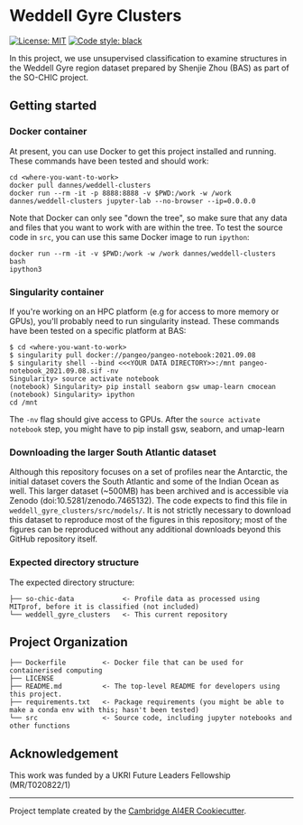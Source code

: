 # Weddell Gyre Clusters

 [![License: MIT](https://img.shields.io/badge/License-MIT-blue.svg)](https://opensource.org/licenses/MIT)
 <a href="https://github.com/psf/black"><img alt="Code style: black" src="https://img.shields.io/badge/code%20style-black-000000.svg"></a>
 
 In this project, we use unsupervised classification to examine structures in the Weddell Gyre region dataset prepared by Shenjie Zhou (BAS) as part of the SO-CHIC project. 

## Getting started

### Docker container
At present, you can use Docker to get this project installed and running. These commands have been tested and should work:
```
cd <where-you-want-to-work>
docker pull dannes/weddell-clusters
docker run --rm -it -p 8888:8888 -v $PWD:/work -w /work dannes/weddell-clusters jupyter-lab --no-browser --ip=0.0.0.0
```
Note that Docker can only see "down the tree", so make sure that any data and files that you want to work with are within the tree. To test the source code in `src`, you can use this same Docker image to run `ipython`:
```
docker run --rm -it -v $PWD:/work -w /work dannes/weddell-clusters bash
ipython3
```

### Singularity container
If you're working on an HPC platform (e.g for access to more memory or GPUs), you'll probably need to run singularity instead. These commands have been tested on a specific platform at BAS:
```
$ cd <where-you-want-to-work>
$ singularity pull docker://pangeo/pangeo-notebook:2021.09.08
$ singularity shell --bind <<<YOUR DATA DIRECTORY>>:/mnt pangeo-notebook_2021.09.08.sif -nv 
Singularity> source activate notebook
(notebook) Singularity> pip install seaborn gsw umap-learn cmocean
(notebook) Singularity> ipython
cd /mnt
```
The `-nv` flag should give access to GPUs. After the `source activate notebook` step, you might have to pip install gsw, seaborn, and umap-learn

### Downloading the larger South Atlantic dataset

Although this repository focuses on a set of profiles near the Antarctic, the initial dataset covers the South Atlantic and some of the Indian Ocean as well. This larger dataset (~500MB) has been archived and is accessible via Zenodo (doi:10.5281/zenodo.7465132). The code expects to find this file in `weddell_gyre_clusters/src/models/`. It is not strictly necessary to download this dataset to reproduce most of the figures in this repository; most of the figures can be reproduced without any additional downloads beyond this GitHub repository itself.

### Expected directory structure

The expected directory structure:
```
├── so-chic-data            <- Profile data as processed using MITprof, before it is classified (not included)
└── weddell_gyre_clusters   <- This current repository
```

## Project Organization
```
├── Dockerfile         <- Docker file that can be used for containerised computing
├── LICENSE
├── README.md          <- The top-level README for developers using this project.
├── requirements.txt   <- Package requirements (you might be able to make a conda env with this; hasn't been tested)
└── src                <- Source code, including jupyter notebooks and other functions
```

## Acknowledgement

This work was funded by a UKRI Future Leaders Fellowship (MR/T020822/1)

---

Project template created by the [Cambridge AI4ER Cookiecutter](https://github.com/ai4er-cdt/ai4er-cookiecutter).
